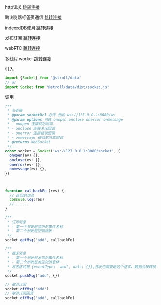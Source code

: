 http请求 [跳转连接](./HTTP.md)

跨浏览器标签页通信 [跳转连接](./channel.md)

indexedDB使用 [跳转连接](./indexedDB.md)

发布订阅 [跳转连接](./SP.md)

webRTC [跳转连接](./webRTC.md)

多线程 worker [跳转连接](./worker.md)

引入
```js
import {Socket} from '@stroll/data'
// or
import Socket from '@stroll/data/dist/socket.js'
```

调用
```js
/**
 * 长链接
 * @param socketUrl 必传 例如 ws://127.0.0.1:8080/ws
 * @param options 可选 onopen onclose onerror onmessage
 * - onopen 连接成功回调
 * - onclose 连接关闭回调
 * - onerror 连接错误回调
 * - onmessage 接收到消息回调
 * @returns WebSocket
 */
const socket = Socket('ws://127.0.0.1:8080/socket', {
  onopen(ev) {},
  onclose(ev) {},
  onerror(ev) {},
  onmessage(ev) {},
})



function callbackFn (res) {
  // 返回的信息
  console.log(res)
  // ......
}

/**
 * 订阅消息
 * - 第一个参数是监听的事件名称
 * - 第二个参数是回调函数
 */
socket.getMsg('add', callbackFn)

/**
 * 推送消息
 * - 第一个参数是发送的事件名称
 * - 第二个参数是发送的消息体
 * 发送格式是 {eventType: 'add', data: {}},接收也需要是这个格式，数据会被转换 string 类型
 */
socket.pushMsg('add', {})

// 取消订阅
socket.offMsg('add')
// 取消订阅回调
socket.offMsg('add', callbackFn)
```
